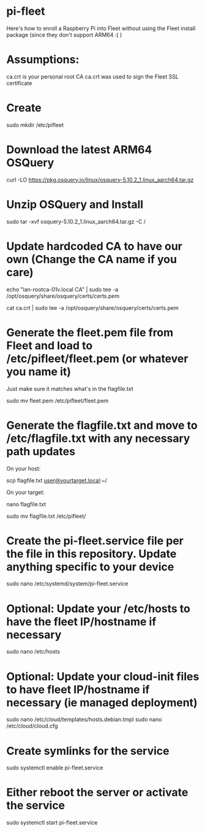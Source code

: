 # pi-fleet
Here's how to enroll a Raspberry Pi into Fleet without using the Fleet install package (since they don't support ARM64 :( )


# Assumptions:
ca.crt is your personal root CA
ca.crt was used to sign the Fleet SSL certificate

# Create 
sudo mkdir /etc/pifleet

# Download the latest ARM64 OSQuery

curl -LO https://pkg.osquery.io/linux/osquery-5.10.2_1.linux_aarch64.tar.gz

# Unzip OSQuery and Install

sudo tar -xvf osquery-5.10.2_1.linux_aarch64.tar.gz -C /

# Update hardcoded CA to have our own (Change the CA name if you care)

echo "lan-rootca-01v.local CA" | sudo tee -a /opt/osquery/share/osquery/certs/certs.pem

cat ca.crt | sudo tee -a /opt/osquery/share/osquery/certs/certs.pem

# Generate the fleet.pem file from Fleet and load to /etc/pifleet/fleet.pem (or whatever you name it)

Just make sure it matches what's in the flagfile.txt

sudo mv fleet.pem /etc/pifleet/fleet.pem

# Generate the flagfile.txt and move to /etc/flagfile.txt with any necessary path updates 
On your host: 

scp flagfile.txt user@yourtarget.local:~/ 

On your target: 

nano flagfile.txt

sudo mv flagfile.txt /etc/pifleet/

# Create the pi-fleet.service file per the file in this repository. Update anything specific to your device
sudo nano /etc/systemd/system/pi-fleet.service

# Optional: Update your /etc/hosts to have the fleet IP/hostname if necessary
sudo nano /etc/hosts

# Optional: Update your cloud-init files to have fleet IP/hostname if necessary (ie managed deployment)
sudo nano /etc/cloud/templates/hosts.debian.tmpl
sudo nano /etc/cloud/cloud.cfg

# Create symlinks for the service

sudo systemctl enable pi-fleet.service

# Either reboot the server or activate the service

sudo systemctl start pi-fleet.service
